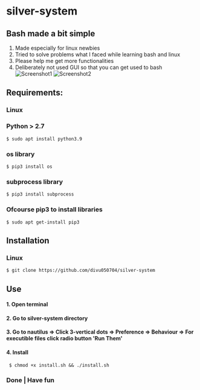 # **silver-system**
## Bash made a bit simple
1. Made especially for linux newbies
2. Tried to solve problems what I faced while learning bash and linux
3. Please help me get more functionalities
4. Deliberately not used GUI so that you can get used to bash
![Screenshot1](https://github.com/divu050704/silver-system-gnome/blob/main/screenshots/1.png)
![Screenshot2](https://github.com/divu050704/silver-system-gnome/blob/main/screenshots/2.png)
## Requirements:
### Linux
### Python > 2.7 
    $ sudo apt install python3.9
### os library 
    $ pip3 install os
### subprocess library 
    $ pip3 install subprocess
### Ofcourse pip3 to install libraries 
    $ sudo apt get-install pip3
## Installation
### Linux
    $ git clone https://github.com/divu050704/silver-system
## Use 
#### 1. Open terminal
#### 2. Go to silver-system directory
#### 3. Go to nautilus => Click 3-vertical dots => Preference => Behaviour => For executible files click radio button 'Run Them'
#### 4. Install
     $ chmod +x install.sh && ./install.sh
### Done | Have fun 
